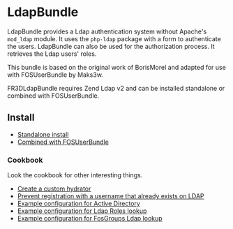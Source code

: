 LdapBundle
==========

LdapBundle provides a Ldap authentication system without Apache's `mod_ldap` module.
It uses the `php-ldap` package with a form to authenticate the users.
LdapBundle can also be used for the authorization process. It retrieves the Ldap users' roles.

This bundle is based on the original work of BorisMorel and adapted for use with FOSUserBundle by Maks3w.

FR3DLdapBundle requires Zend Ldap v2 and can be installed standalone or combined with FOSUserBundle.

Install
-------
* [Standalone install](install/standalone.md)
* [Combined with FOSUserBundle](install/combined_with_fosuser.md)

### Cookbook

Look the cookbook for other interesting things.

- [Create a custom hydrator](cookbook/custom_hydrator.md)
- [Prevent registration with a username that already exists on LDAP](cookbook/validator.md)
- [Example configuration for Active Directory](cookbook/active-directory.md)
- [Example configuration for Ldap Roles lookup](cookbook/roles_from_ldap.md)
- [Example configuration for FosGroups Ldap lookup](cookbook/fosgroups_from_ldap.md)
